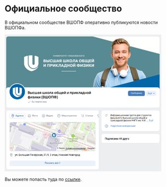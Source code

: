 # Официальное сообщество

В официальном сообществе ВШОПФ оперативно публикуются новости ВШОПФа. 

[![Официальное сообщество](<Официальное сообщество.png>)](https://vk.com/unn_vshopf)

Вы можете попасть туда по [ссылке](https://vk.com/unn_vshopf).